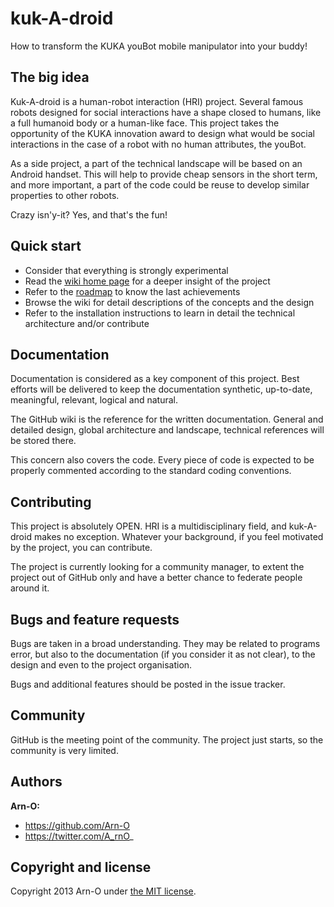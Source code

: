 kuk-A-droid
===========

How to transform the KUKA youBot mobile manipulator into your buddy!

## The big idea

Kuk-A-droid is a human-robot interaction (HRI) project. Several famous robots designed for social interactions have a shape closed to humans, like a full humanoid body or a human-like face. This project takes the opportunity of the KUKA innovation award to design what would be social interactions in the case of a robot with no human attributes, the youBot.

As a side project, a part of the technical landscape will be based on an Android handset. This will help to provide cheap sensors in the short term, and more important, a part of the code could be reuse to develop similar properties to other robots.

Crazy isn'y-it? Yes, and that's the fun!

## Quick start

+ Consider that everything is strongly experimental
+ Read the [wiki home page](https://github.com/Arn-O/kuk-A-droid/wiki) for a deeper insight of the project
+ Refer to the [roadmap](https://github.com/Arn-O/kuk-A-droid/wiki/Roadmap) to know the last achievements
+ Browse the wiki for detail descriptions of the concepts and the design
+ Refer to the installation instructions to learn in detail the technical architecture and/or contribute

## Documentation

Documentation is considered as a key component of this project. Best efforts will be delivered to keep the documentation synthetic, up-to-date, meaningful, relevant, logical and natural.

The GitHub wiki is the reference for the written documentation. General and detailed design, global architecture and landscape, technical references will be stored there.

This concern also covers the code. Every piece of code is expected to be properly commented according to the standard coding conventions.

## Contributing

This project is absolutely OPEN. HRI is a multidisciplinary field, and kuk-A-droid makes no exception. Whatever your background, if you feel motivated by the project, you can contribute.

The project is currently looking for a community manager, to extent the project out of GitHub only and have a better chance to federate people around it.

## Bugs and feature requests

Bugs are taken in a broad understanding. They may be related to programs error, but also to the documentation (if you consider it as not clear), to the design and even to the project organisation.

Bugs and additional features should be posted in the issue tracker.

## Community

GitHub is the meeting point of the community. The project just starts, so the community is very limited.

## Authors

**Arn-O:**
+ https://github.com/Arn-O
+ https://twitter.com/A_rnO_

## Copyright and license

Copyright 2013 Arn-O under [the MIT license](https://github.com/Arn-O/kuk-A-droid/blob/master/LICENSE).

